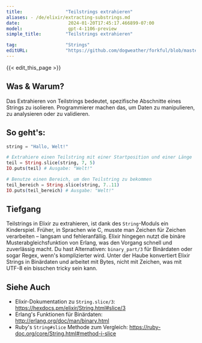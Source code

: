 ```yaml
---
title:                "Teilstrings extrahieren"
aliases: - /de/elixir/extracting-substrings.md
date:                  2024-01-20T17:45:17.466899-07:00
model:                 gpt-4-1106-preview
simple_title:         "Teilstrings extrahieren"

tag:                  "Strings"
editURL:              "https://github.com/dogweather/forkful/blob/master/content/de/elixir/extracting-substrings.md"
---
```


{{< edit_this_page >}}

## Was & Warum?
Das Extrahieren von Teilstrings bedeutet, spezifische Abschnitte eines Strings zu isolieren. Programmierer machen das, um Daten zu manipulieren, zu analysieren oder zu validieren.

## So geht's:
```elixir
string = "Hallo, Welt!"

# Extrahiere einen Teilstring mit einer Startposition und einer Länge
teil = String.slice(string, 7, 5)
IO.puts(teil) # Ausgabe: "Welt!"

# Benutze einen Bereich, um den Teilstring zu bekommen
teil_bereich = String.slice(string, 7..11)
IO.puts(teil_bereich) # Ausgabe: "Welt!"
```

## Tiefgang
Teilstrings in Elixir zu extrahieren, ist dank des `String`-Moduls ein Kinderspiel. Früher, in Sprachen wie C, musste man Zeichen für Zeichen verarbeiten – langsam und fehleranfällig. Elixir hingegen nutzt die binäre Musterabgleichsfunktion von Erlang, was den Vorgang schnell und zuverlässig macht. Du hast Alternativen: `binary_part/3` für Binärdaten oder sogar Regex, wenn's komplizierter wird. Unter der Haube konvertiert Elixir Strings in Binärdaten und arbeitet mit Bytes, nicht mit Zeichen, was mit UTF-8 ein bisschen tricky sein kann.

## Siehe Auch
- Elixir-Dokumentation zu `String.slice/3`: https://hexdocs.pm/elixir/String.html#slice/3
- Erlang's Funktionen für Binärdaten: http://erlang.org/doc/man/binary.html
- Ruby's `String#slice` Methode zum Vergleich: https://ruby-doc.org/core/String.html#method-i-slice
